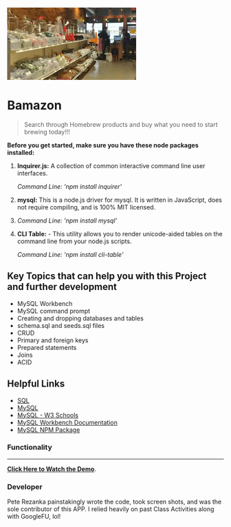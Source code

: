 <img src="assets\homebrew.jpg" title="bamazon" alt="bamazon"></a>

# Bamazon

> Search through Homebrew products and buy what you need to start brewing today!!!

**Before you get started, make sure you have these node packages installed:**

1. **Inquirer.js:** A collection of common interactive command line user interfaces.

   _Command Line: 'npm install inquirer'_

2)  **mysql:** This is a node.js driver for mysql. It is written in JavaScript, does not require compiling, and is 100% MIT licensed.
3)  _Command Line: 'npm install mysql'_

4)  **CLI Table:** - This utility allows you to render unicode-aided tables on the command line from your node.js scripts.

    _Command Line: 'npm install cli-table'_

## Key Topics that can help you with this Project and further development

- MySQL Workbench
- MySQL command prompt
- Creating and dropping databases and tables
- schema.sql and seeds.sql files
- CRUD
- Primary and foreign keys
- Prepared statements
- Joins
- ACID

## Helpful Links

- [SQL](https://en.wikipedia.org/wiki/SQL)
- [MySQL](https://en.wikipedia.org/wiki/MySQL)
- [MySQL - W3 Schools](http://www.w3schools.com/sql/)
- [MySQL Workbench Documentation](http://dev.mysql.com/doc/workbench/en/)
- [MySQL NPM Package](https://www.npmjs.com/package/mysql)

### Functionality

---

**[Click Here to Watch the Demo](https://drive.google.com/open?id=106W4GmzXZpUkpqbwtpO7o3BfTJmPE0UB)**.

### Developer

Pete Rezanka painstakingly wrote the code, took screen shots, and was the sole contributor of this APP. I relied heavily on past Class Activities along with GoogleFU, lol!
